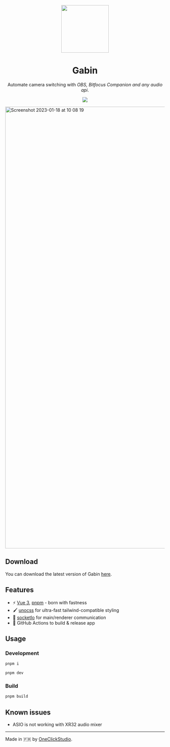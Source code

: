 <p align="center">
    <img src="https://github.com/one-click-studio/gabin/blob/main/src/resources/icons/icon.png?raw=true" width="150px" height="150px">
</p>

<div align="center">
  <h1>Gabin</h1>
</div>
<p align="center">Automate camera switching with <em>OBS, Bitfocus Companion and any audio api</em>.</p>

<p align="center">
<img src="https://github.com/one-click-studio/gabin/actions/workflows/release.yml/badge.svg">
</p>

<img width="1392" alt="Screenshot 2023-01-18 at 10 08 19" src="https://user-images.githubusercontent.com/26444186/213129682-a180d396-4142-4cee-8ef8-7116b22483e5.png">

## Download

You can download the latest version of Gabin [here](https://github.com/one-click-studio/gabin/releases).

## Features

- ⚡️  [Vue 3](https://vuejs.org), [pnpm](https://pnpm.io) - born with fastness
- 🖌️ [unocss](https://github.com/unocss/unocss) for ultra-fast tailwind-compatible styling
- 💬 [socketIo](https://socket.io/) for main/renderer communication
- 🚀 GitHub Actions to build & release app

## Usage

### Development

```sh
pnpm i
```
```sh
pnpm dev
```

### Build

```sh
pnpm build
```

## Known issues

- ASIO is not working with XR32 audio mixer


---
Made in 🇫🇷 by [OneClickStudio](https://oneclickstudio.fr/).